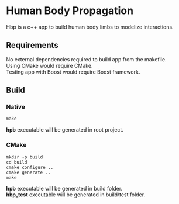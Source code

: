 # Human Body Propagation
Hbp is a c++ app to build human body limbs to modelize interactions.

## Requirements

No external dependencies required to build app from the makefile.  
Using CMake would require CMake.  
Testing app with Boost would require Boost framework.  

## Build

### Native

```
make
```

**hpb** executable will be generated in root project.

### CMake

```
mkdir -p build
cd build
cmake configure ..
cmake generate ..
make
```

**hpb** executable will be generated in build folder.  
**hbp_test** executable will be generated in build\test folder.